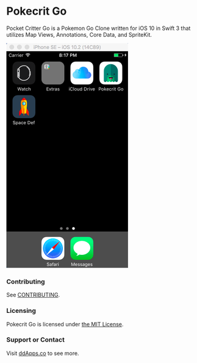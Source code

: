 # Pokecrit Go
Pocket Critter Go is a Pokemon Go Clone written for iOS 10 in Swift 3 that utilizes Map Views, Annotations, Core Data, and SpriteKit.

![](art/screenshot/pokecrit-go-01.gif?raw=true)

### Contributing
See [CONTRIBUTING](CONTRIBUTING.md).

### Licensing
Pokecrit Go is licensed under [the MIT License](LICENSE).

### Support or Contact
Visit [ddApps.co](http://ddapps.co) to see more.